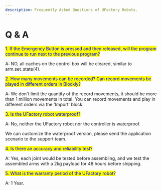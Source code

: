 ```yaml
---
description: Frequently Asked Questions of UFactory Robots.
---
```


# Q & A

<mark style="color:blue;">1. If the Emergency Button is pressed and then released, will the program continue to run next to the previous program?</mark>

A: NO, all caches on the control box will be cleared, similar to arm.set\_state(4).



<mark style="color:blue;">2. How many movements can be recorded? Can record movements be played in different orders in Blockly?</mark>

A: We don't limit the quantity of the record movements, it should be more than 1 million movements in total. You can record movements and play in different orders via the 'Import' block.



<mark style="color:blue;">3. Is the UFactory robot waterproof?</mark>

A: No, neither the UFactory robot nor the controller is waterproof.

We can customize the waterproof version, please send the application scenario to the support team.



<mark style="color:blue;">4. Is there an accuracy and reliability test?</mark>

A: Yes, each joint would be tested before assembling, and we test the assembled arms with a 2kg payload for 48 hours before shipping.



<mark style="color:blue;">5. What is the warranty period of the UFactory robot?</mark>

A: 1 Year.
